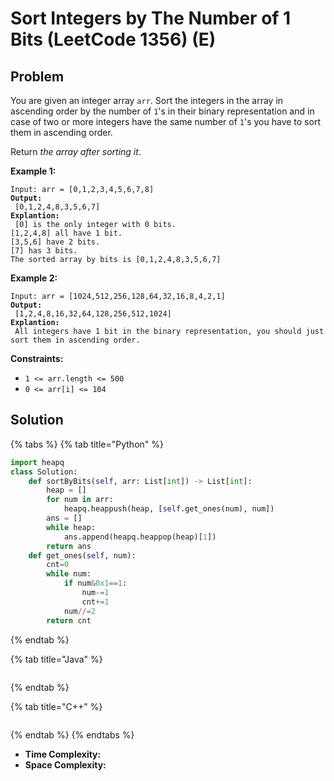 # Sort Integers by The Number of 1 Bits (LeetCode 1356) (E)

## Problem

You are given an integer array `arr`. Sort the integers in the array in ascending order by the number of `1`'s in their binary representation and in case of two or more integers have the same number of `1`'s you have to sort them in ascending order.

Return _the array after sorting it_.

&#x20;

**Example 1:**

<pre><code>Input: arr = [0,1,2,3,4,5,6,7,8]
<strong>Output:
</strong> [0,1,2,4,8,3,5,6,7]
<strong>Explantion:
</strong> [0] is the only integer with 0 bits.
[1,2,4,8] all have 1 bit.
[3,5,6] have 2 bits.
[7] has 3 bits.
The sorted array by bits is [0,1,2,4,8,3,5,6,7]</code></pre>

**Example 2:**

<pre><code>Input: arr = [1024,512,256,128,64,32,16,8,4,2,1]
<strong>Output:
</strong> [1,2,4,8,16,32,64,128,256,512,1024]
<strong>Explantion:
</strong> All integers have 1 bit in the binary representation, you should just sort them in ascending order.</code></pre>

&#x20;

**Constraints:**

* `1 <= arr.length <= 500`
* `0 <= arr[i] <= 104`

## Solution&#x20;

{% tabs %}
{% tab title="Python" %}
```python
import heapq
class Solution:
    def sortByBits(self, arr: List[int]) -> List[int]:
        heap = []
        for num in arr:
            heapq.heappush(heap, [self.get_ones(num), num])
        ans = []
        while heap:
            ans.append(heapq.heappop(heap)[1])
        return ans
    def get_ones(self, num):
        cnt=0
        while num:
            if num&0x1==1:
                num-=1
                cnt+=1
            num//=2
        return cnt
```
{% endtab %}

{% tab title="Java" %}
```java
```
{% endtab %}

{% tab title="C++" %}
```cpp
```
{% endtab %}
{% endtabs %}

* **Time Complexity:**
* **Space Complexity:**
